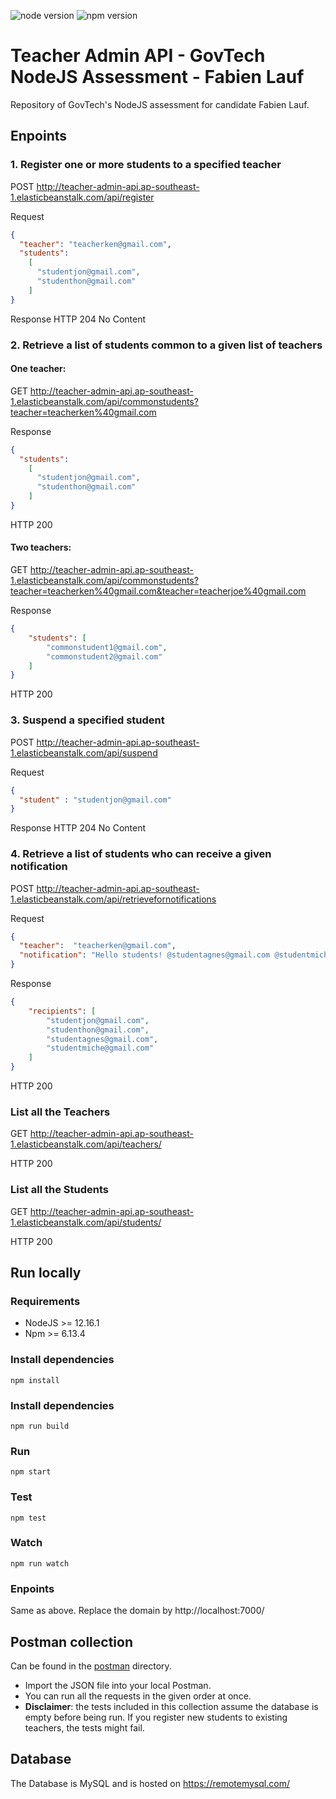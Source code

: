 ![node version](https://img.shields.io/badge/node-v12.16.1-blue.svg)
![npm version](https://img.shields.io/badge/npm-6.13.4-blue.svg)

# Teacher Admin API - GovTech NodeJS Assessment - Fabien Lauf

Repository of GovTech's NodeJS assessment for candidate Fabien Lauf.

## Enpoints

### 1. Register one or more students to a specified teacher
POST http://teacher-admin-api.ap-southeast-1.elasticbeanstalk.com/api/register

Request
```json
{
  "teacher": "teacherken@gmail.com",
  "students":
    [
      "studentjon@gmail.com",
      "studenthon@gmail.com"
    ]
}
```
Response
HTTP 204 No Content

### 2. Retrieve a list of students common to a given list of teachers
#### One teacher:
GET http://teacher-admin-api.ap-southeast-1.elasticbeanstalk.com/api/commonstudents?teacher=teacherken%40gmail.com

Response
```json
{
  "students":
    [
      "studentjon@gmail.com",
      "studenthon@gmail.com"
    ]
}
```
HTTP 200

#### Two teachers:
GET http://teacher-admin-api.ap-southeast-1.elasticbeanstalk.com/api/commonstudents?teacher=teacherken%40gmail.com&teacher=teacherjoe%40gmail.com

Response
```json
{
    "students": [
        "commonstudent1@gmail.com",
        "commonstudent2@gmail.com"
    ]
}
```
HTTP 200

### 3. Suspend a specified student
POST http://teacher-admin-api.ap-southeast-1.elasticbeanstalk.com/api/suspend

Request
```json
{
  "student" : "studentjon@gmail.com"
}
```
Response
HTTP 204 No Content

### 4. Retrieve a list of students who can receive a given notification
POST http://teacher-admin-api.ap-southeast-1.elasticbeanstalk.com/api/retrievefornotifications

Request
```json
{
  "teacher":  "teacherken@gmail.com",
  "notification": "Hello students! @studentagnes@gmail.com @studentmiche@gmail.com"
}
```
Response
```json
{
    "recipients": [
        "studentjon@gmail.com",
        "studenthon@gmail.com",
        "studentagnes@gmail.com",
        "studentmiche@gmail.com"
    ]
}
```
HTTP 200

### List all the Teachers
GET http://teacher-admin-api.ap-southeast-1.elasticbeanstalk.com/api/teachers/

HTTP 200

### List all the Students
GET http://teacher-admin-api.ap-southeast-1.elasticbeanstalk.com/api/students/

HTTP 200

## Run locally
### Requirements

- NodeJS >= 12.16.1
- Npm >= 6.13.4

### Install dependencies

```shell script
npm install
```

### Install dependencies

```shell script
npm run build
```

### Run

```shell script
npm start
```

### Test

```shell script
npm test
```

### Watch

```shell script
npm run watch
```

### Enpoints

Same as above. Replace the domain by http://localhost:7000/

## Postman collection

Can be found in the [postman](postman/) directory.

- Import the JSON file into your local Postman.
- You can run all the requests in the given order at once.
- **Disclaimer**: the tests included in this collection assume the database is empty before being run. If you register new students to existing teachers, the tests might fail.

## Database

The Database is MySQL and is hosted on https://remotemysql.com/